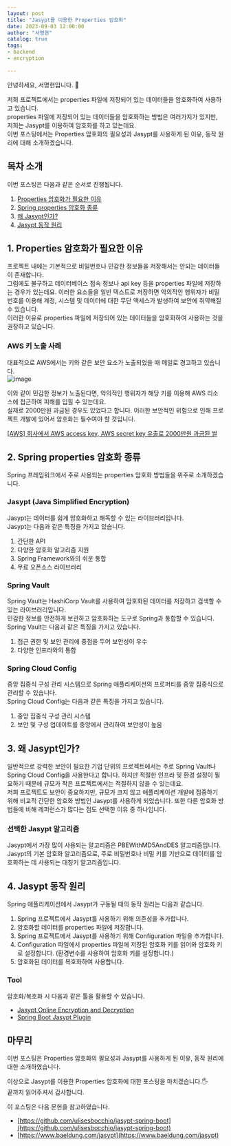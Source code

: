 ```yaml
---
layout: post
title: "Jasypt를 이용한 Properties 암호화"
date: 2023-09-03 12:00:00
author: "서명현"
catalog: true
tags:
- backend
- encryption

---
```


안녕하세요, 서명현입니다. 🤚

저희 프로젝트에서는 properties 파일에 저장되어 있는 데이터들을 암호화하여 사용하고 있습니다.<br>
properties 파일에 저장되어 있는 데이터들을 암호화하는 방법은 여러가지가 있지만, 저희는 Jasypt를 이용하여 암호화를 하고 있는데요.<br>
이번 포스팅에서는 Properties 암호화의 필요성과 Jasypt를 사용하게 된 이유, 동작 원리에 대해 소개하겠습니다.

## 목차 소개

이번 포스팅은 다음과 같은 순서로 진행됩니다.

1. [Properties 암호화가 필요한 이유](#1-properties-암호화가-필요한-이유)
2. [Spring properties 암호화 종류](#2-spring-properties-암호화-종류)
3. [왜 Jasypt인가?](#3-왜-jasypt인가?)
4. [Jasypt 동작 원리](#4-jasypt-동작-원리)


## 1. Properties 암호화가 필요한 이유

프로젝트 내에는 기본적으로 비밀번호나 민감한 정보들을 저장해서는 안되는 데이터들이 존재합니다.<br>
그럼에도 불구하고 데이터베이스 접속 정보나 api key 등을 properties 파일에 저장하는 경우가 있는데요.
이러한 요소들을 일반 텍스트로 저장하면 악의적인 행위자가 비밀번호를 이용해 계정, 시스템 및 데이터에 대한 무단 액세스가 발생하여 보안에 취약해질 수 있습니다.<br>
이러한 이유로 properties 파일에 저장되어 있는 데이터들을 암호화하여 사용하는 것을 권장하고 있습니다.

### AWS 키 노출 사례
대표적으로 AWS에서는 키와 같은 보안 요소가 노출되었을 때 메일로 경고하고 있습니다.<br>
![image](https://github.com/bone-stew/bone-stew.github.io/assets/62706048/20211ba3-1d88-4077-8ac0-7cd24590f447)

이와 같이 민감한 정보가 노출된다면, 악의적인 행위자가 해당 키를 이용해 AWS 리소스에 접근하여 피해를 입힐 수 있는데요.<br>
실제로 2000만원 과금된 경우도 있었다고 합니다. 이러한 보안적인 위험으로 인해 프로젝트 개발에 있어서 암호화는 필수여야 할 것입니다.

[[AWS] 회사에서 AWS access key, AWS secret key 유출로 2000만원 과금된 썰](https://jodmsoluth.tistory.com/2)


## 2. Spring properties 암호화 종류

Spring 프레임워크에서 주로 사용되는 properties 암호화 방법들을 위주로 소개하겠습니다.

### Jasypt (Java Simplified Encryption)

Jasypt는 데이터를 쉽게 암호화하고 해독할 수 있는 라이브러리입니다.<br>
Jasypt는 다음과 같은 특징을 가지고 있습니다.
1. 간단한 API
2. 다양한 암호화 알고리즘 지원
3. Spring Framework와의 쉬운 통합
4. 무료 오픈소스 라이브러리

### Spring Vault

Spring Vault는 HashiCorp Vault를 사용하여 암호화된 데이터를 저장하고 검색할 수 있는 라이브러리입니다.<br>
민감한 정보를 안전하게 보관하고 암호화하는 도구로 Spring과 통합할 수 있습니다.<br>
Spring Vault는 다음과 같은 특징을 가지고 있습니다.
1. 접근 권한 및 보안 관리에 중점을 두어 보안성이 우수
2. 다양한 인프라와의 통합

### Spring Cloud Config

중앙 집중식 구성 관리 시스템으로 Spring 애플리케이션의 프로퍼티를 중앙 집중식으로 관리할 수 있습니다.<br>
Spring Cloud Config는 다음과 같은 특징을 가지고 있습니다.
1. 중앙 집중식 구성 관리 시스템
2. 보안 및 구성 업데이트를 중앙에서 관리하여 보안성이 높음


## 3. 왜 Jasypt인가?

일반적으로 강력한 보안이 필요한 기업 단위의 프로젝트에서는 주로 Spring Vault나 Spring Cloud Config을 사용한다고 합니다.
하지만 적절한 인프라 및 환경 설정이 필요하기 때문에 규모가 작은 프로젝트에서는 적절하지 않을 수 있는데요.<br>
저희 프로젝트도 보안이 중요하지만, 규모가 크지 않고 애플리케이션 개발에 집중하기 위해 비교적 간단한 암호화 방법인 Jasypt를 사용하게 되었습니다.
또한 다른 암호화 방법들에 비해 레퍼런스가 많다는 점도 선택한 이유 중 하나입니다.

### 선택한 Jasypt 알고리즘

Jasypt에서 가장 많이 사용되는 알고리즘은 PBEWithMD5AndDES 알고리즘입니다.<br>
Jasypt의 기본 암호화 알고리즘으로, 주로 비밀번호나 비밀 키를 기반으로 데이터를 암호화하는 데 사용되는 대칭키 알고리즘입니다.

## 4. Jasypt 동작 원리

Spring 애플리케이션에서 Jasypt가 구동될 때의 동작 원리는 다음과 같습니다.

1. Spring 프로젝트에서 Jasypt를 사용하기 위해 의존성을 추가합니다.
2. 암호화할 데이터를 properties 파일에 저장합니다.
3. Spring 프로젝트에서 Jasypt를 사용하기 위해 Configuration 파일을 추가합니다.
4. Configuration 파일에서 properties 파일에 저장된 암호화 키를 읽어와 암호화 키로 설정합니다. (환경변수를 사용하여 암호화 키를 설정합니다.)
5. 암호화된 데이터를 복호화하여 사용합니다.

### Tool
암호화/복호화 시 다음과 같은 툴을 활용할 수 있습니다.
- [Jasypt Online Encryption and Decryption](https://www.devglan.com/online-tools/jasypt-online-encryption-decryption)
- [Spring Boot Jasypt Plugin](https://plugins.jetbrains.com/plugin/16624-spring-boot-jasypt)

## 마무리

이번 포스팅은 Properties 암호화의 필요성과 Jasypt를 사용하게 된 이유, 동작 원리에 대한 소개하였습니다.<br>

이상으로 Jasypt를 이용한 Properties 암호화에 대한 포스팅을 마치겠습니다.🖐️<br>
끝까지 읽어주셔서 감사합니다.<br>

이 포스팅은 다음 문헌을 참고하였습니다.

- [https://github.com/ulisesbocchio/jasypt-spring-boot](https://github.com/ulisesbocchio/jasypt-spring-boot)
- [https://www.baeldung.com/jasypt](https://www.baeldung.com/jasypt)
